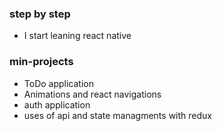 ### step by step

- I start leaning react native

### min-projects

- ToDo application
- Animations and react navigations
- auth application
- uses of api and state managments with redux
